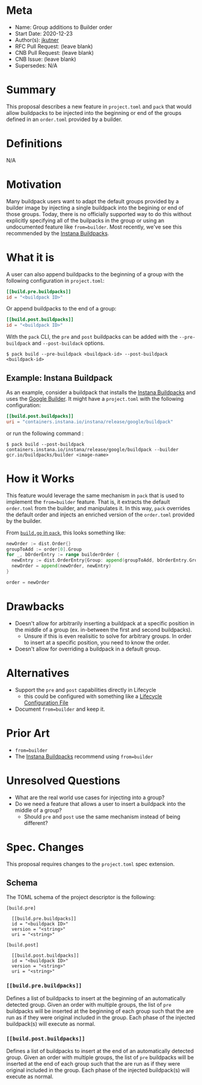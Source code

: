 # Meta
[meta]: #meta
- Name: Group additions to Builder order
- Start Date: 2020-12-23
- Author(s): [jkutner](@jkutner)
- RFC Pull Request: (leave blank)
- CNB Pull Request: (leave blank)
- CNB Issue: (leave blank)
- Supersedes: N/A

# Summary
[summary]: #summary

This proposal describes a new feature in `project.toml` and `pack` that would allow buildpacks to be injected into the beginning or end of the groups defined in an `order.toml` provided by a builder.

# Definitions
[definitions]: #definitions

N/A

# Motivation
[motivation]: #motivation

Many buildpack users want to adapt the default groups provided by a builder image by injecting a single buildpack into the begining or end of those groups. Today, there is no officially supported way to do this without explicitly specifying all of the builpacks in the group or using an undocumented feature like `from=builder`. Most recently, we've see this recommended by the [Instana Buildpacks](https://github.com/instana/instana-buildpacks/tree/main/google-cloud-platform/cloud-run).

# What it is
[what-it-is]: #what-it-is

A user can also append buildpacks to the beginning of a group with the following configuration in `project.toml`:

```toml
[[build.pre.buildpacks]]
id = "<buildpack ID>"
```

Or append buildpacks to the end of a group:

```toml
[[build.post.buildpacks]]
id = "<buildpack ID>"
```

With the `pack` CLI, the `pre` and `post` buildpacks can be added with the `--pre-buildpack` and `--post-buildack` options.

```
$ pack build --pre-buildpack <buildpack-id> --post-buildpack <buildpack-id>
```

## Example:  Instana Buildpack

As an example, consider a buildpack that installs the [Instana Buildpacks](https://github.com/instana/instana-buildpacks/tree/main/google-cloud-platform/cloud-run) and uses the [Google Builder](https://github.com/GoogleCloudPlatform/buildpacks). It might have a `project.toml` with the following configuration:

```toml
[[build.post.buildpacks]]
uri = "containers.instana.io/instana/release/google/buildpack"
```

or run the following command :

```
$ pack build --post-buildpack containers.instana.io/instana/release/google/buildpack --builder gcr.io/buildpacks/builder <image-name>
```

# How it Works
[how-it-works]: #how-it-works

This feature would leverage the same mechanism in `pack` that is used to implement the `from=builder` feature. That is, it extracts the default `order.toml` from the builder, and manipulates it. In this way, `pack` overrides the default order and injects an enriched version of the `order.toml` provided by the builder.

From [`build.go` in `pack`](https://github.com/buildpacks/pack/blob/8692a33074ffdc692e65c40a8a05967240f6cc75/build.go#L597-L602), this looks something like:

```go
newOrder := dist.Order{}
groupToAdd := order[0].Group
for _, bOrderEntry := range builderOrder {
  newEntry := dist.OrderEntry{Group: append(groupToAdd, bOrderEntry.Group...)}
  newOrder = append(newOrder, newEntry)
}

order = newOrder
```

# Drawbacks
[drawbacks]: #drawbacks

- Doesn't allow for arbitrarily inserting a buildpack at a specific position in the middle of a group (ex. in-between the first and second buildpacks).
    - Unsure if this is even realisitic to solve for arbitrary groups. In order to insert at a specific position, you need to know the order.
- Doesn't allow for overriding a buildpack in a default group.

# Alternatives
[alternatives]: #alternatives

- Support the `pre` and `post` capabilities directly in Lifecycle
    - this could be configured with something like a [Lifecycle Configuration File](https://github.com/buildpacks/rfcs/pull/128)
- Document `from=builder` and keep it.

# Prior Art
[prior-art]: #prior-art

- `from=builder`
- The [Instana Buildpacks](https://github.com/instana/instana-buildpacks/tree/main/google-cloud-platform/cloud-run) recommend using `from=builder`

# Unresolved Questions
[unresolved-questions]: #unresolved-questions

- What are the real world use cases for injecting into a group?
- Do we need a feature that allows a user to insert a buildpack into the middle of a group?
    - Should `pre` and `post` use the same mechanism instead of being different?

# Spec. Changes
[spec-changes]: #spec-changes

This proposal requires changes to the `project.toml` spec extension.

## Schema

The TOML schema of the project descriptor is the following:

```
[build.pre]

  [[build.pre.buildpacks]]
  id = "<buildpack ID>"
  version = "<string>"
  uri = "<string>"

[build.post]

  [[build.post.buildpacks]]
  id = "<buildpack ID>"
  version = "<string>"
  uri = "<string>"
```

### `[[build.pre.buildpacks]]`

Defines a list of buildpacks to insert at the beginning of an automatically detected group. Given an order with multiple groups, the list of `pre` buildpacks will be inserted at the beginning of each group such that the are run as if they were original included in the group. Each phase of the injected buildpack(s) will execute as normal.


### `[[build.post.buildpacks]]`

Defines a list of buildpacks to insert at the end of an automatically detected group. Given an order with multiple groups, the list of `pre` buildpacks will be inserted at the end of each group such that the are run as if they were original included in the group. Each phase of the injected buildpack(s) will execute as normal.
